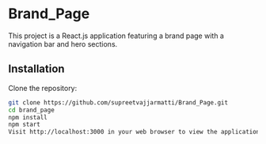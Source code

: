 # Brand_Page

This project is a React.js application featuring a brand page with a navigation bar and hero sections.

## Installation

 Clone the repository:

   ```bash
   git clone https://github.com/supreetvajjarmatti/Brand_Page.git
   cd brand_page
   npm install
   npm start
   Visit http://localhost:3000 in your web browser to view the application.










